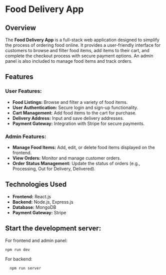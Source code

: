 # Food Delivery App

## Overview
The **Food Delivery App** is a full-stack web application designed to simplify the process of ordering food online. 
It provides a user-friendly interface for customers to browse and filter food items, add items to their cart, and 
complete the checkout process with secure payment options. An admin panel is also included to manage food items and track orders.

## Features
### User Features:
- **Food Listings:** Browse and filter a variety of food items.
- **User Authentication:** Secure login and sign-up functionality.
- **Cart Management:** Add food items to the cart for purchase.
- **Delivery Address:** Input and save delivery addresses.
- **Payment Gateway:** Integration with Stripe for secure payments.

### Admin Features:
- **Manage Food Items:** Add, edit, or delete food items displayed on the frontend.
- **View Orders:** Monitor and manage customer orders.
- **Order Status Management:** Update the status of orders (e.g., Processing, Out for Delivery, Delivered).

## Technologies Used
- **Frontend:** React.js
- **Backend:** Node.js, Express.js
- **Database:** MongoDB
- **Payment Gateway:** Stripe

## Start the development server:

For frontend and admin panel:
   ```bash
   npm run dev
   ```

For backend:
```bash
  npm run server
```
